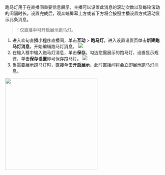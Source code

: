 跑马灯用于在直播间重要信息展示，主播可以设置此消息的滚动次数以及每轮滚动的间隔时长。设置完成后，观众端屏幕上方或者下方将会按照主播设置方式滚动显示此条消息。
>! 仅直播中可开启展示跑马灯。

1. 进入欢句直播小程序直播间，单击**互动** > **跑马灯**。进入设置设置页单击**新建跑马灯消息**，开始编辑跑马灯消息。
![](https://qcloudimg.tencent-cloud.cn/raw/5faa396bcaeae648c8a6d055e90101b1.png)
3. 在输入框中输入跑马灯消息，单击**保存**。勾选您需展示的跑马灯，设置显示规律，单击**保存设置**即可保存跑马灯。
![](https://qcloudimg.tencent-cloud.cn/raw/a41563899564e9bfca882777d8451ce3.png)
4. 当需要展示跑马灯时，直接单击**开启展示**，此时直播间将会立即展示跑马灯消息。
<img src="https://qcloudimg.tencent-cloud.cn/raw/2808f24e86bbb415c297b6be1a3019bd.png" width=300>